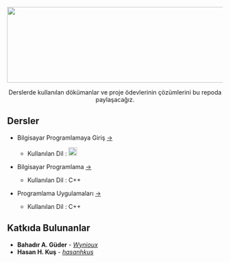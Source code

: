 <p align="center"><img src="https://github.com/wynioux/Iskenderun-Technical-University/blob/master/Documents/iste.png" width="709" height="177"></p>
<p align="center">Derslerde kullanılan dökümanlar ve proje ödevlerinin çözümlerini bu repoda paylaşacağız.</p>

## Dersler

* Bilgisayar Programlamaya Giriş [→](https://github.com/wynioux/Iskenderun-Technical-University/blob/master/Lessons/BILGISAYAR%20PROGRAMLAMAYA%20GIRIS/GUIDE.md)
  * Kullanılan Dil : <img src="https://github.com/wynioux/Iskenderun-Technical-University/blob/master/Documents/cpp.png" width="20" height="20">


* Bilgisayar Programlama [→](https://github.com/wynioux/Iskenderun-Technical-University/blob/master/Lessons/BILGISAYAR%20PROGRAMLAMA/GUIDE.md)
  * Kullanılan Dil : C++

* Programlama Uygulamaları [→](https://github.com/wynioux/Iskenderun-Technical-University/blob/master/Lessons/PROGRAMLAMA%20UYGULAMALARI/GUIDE.md)
  * Kullanılan Dil : C++

## Katkıda Bulunanlar

* **Bahadır A. Güder** - [*Wynioux*](https://github.com/wynioux)
* **Hasan H. Kuş** - [*hasanhkus*](https://github.com/hasanhkus)
